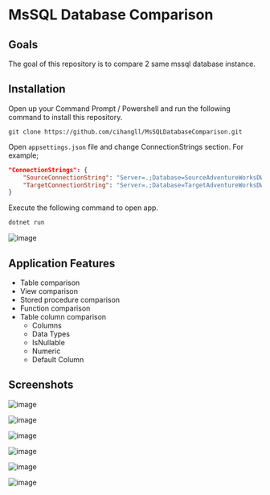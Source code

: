 # MsSQL Database Comparison

## Goals 

The goal of this repository is to compare 2 same mssql database instance.

## Installation

Open up your Command Prompt / Powershell and run the following command to install this repository.

```git
git clone https://github.com/cihangll/MsSQLDatabaseComparison.git
```

Open `appsettings.json` file and change ConnectionStrings section. For example;

```json
"ConnectionStrings": {
	"SourceConnectionString": "Server=.;Database=SourceAdventureWorksDW2019;Trusted_Connection=True;",
	"TargetConnectionString": "Server=.;Database=TargetAdventureWorksDW2019;Trusted_Connection=True;"
}
```

Execute the following command to open app.

```cmd
dotnet run
```

![image](https://user-images.githubusercontent.com/6229029/172060443-10e88fa3-8454-4fd5-a755-5bcd4e7811b3.png)

## Application Features

- Table comparison
- View comparison
- Stored procedure comparison
- Function comparison
- Table column comparison
  - Columns
  - Data Types
  - IsNullable
  - Numeric
  - Default Column


## Screenshots

![image](https://user-images.githubusercontent.com/6229029/172060741-6aa713ce-b815-4da2-b343-5ccd3f30138c.png)

![image](https://user-images.githubusercontent.com/6229029/172060800-addc3c02-dd9d-4d9e-95a4-0606868c75da.png)

![image](https://user-images.githubusercontent.com/6229029/172060756-c858d680-b03d-4005-9b65-2e5a3425c666.png)

![image](https://user-images.githubusercontent.com/6229029/172060771-baedd248-515e-4a05-8b19-8625e5c876ac.png)

![image](https://user-images.githubusercontent.com/6229029/172060778-5b581ecb-077f-4a71-b7c9-e5e9cc727a0f.png)

![image](https://user-images.githubusercontent.com/6229029/172060787-894d5177-4d6a-4f9b-aa7e-0bbc47b20055.png)
